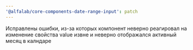 ```yaml
---
'@alfalab/core-components-date-range-input': patch
---
```


Исправлены ошибки, из-за которых компонент неверно реагировал на изменение свойства value извне и неверно отображался активный месяц в калндаре
